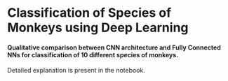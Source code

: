 # Classification of Species of Monkeys using Deep Learning

#### Qualitative comparison between CNN architecture and Fully Connected NNs for classification of 10 different species of monkeys.

Detailed explanation is present in the notebook.
